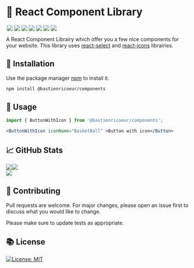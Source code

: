 # 📖 React Component Library
<p style="display: flex;">
  <img style="margin-left: 2px; margin-right: 2px;" src="https://img.shields.io/badge/Tests-passing-green?logo=github" />
  <img style="margin-left: 2px; margin-right: 2px;" src="https://img.shields.io/badge/Code-TypeScript-3178C6?logo=typescript&logoColor=white" />
  <img style="margin-left: 2px; margin-right: 2px;" src="https://img.shields.io/badge/Code-JavaScript-F7DF1E?logo=javascript&logoColor=white" />
  <img style="margin-left: 2px; margin-right: 2px;" src="https://img.shields.io/badge/Code-CSS3-1572B6?logo=css3&logoColor=white" />
  <img style="margin-left: 2px; margin-right: 2px;" src="https://img.shields.io/badge/Doc-Storybook-FF4785?logo=storybook&logoColor=white" />
  <img style="margin-left: 2px; margin-right: 2px;" src="https://img.shields.io/badge/Testing-Jest-C21325?logo=jest&logoColor=white" />
  <img style="margin-left: 2px; margin-right: 2px;" src="https://img.shields.io/badge/IDE-VS%20Code-007ACC?logo=visual%20studio%20code&logoColor=whit" />
</p>

A React Component Librairy which offer you a few nice components for your website.
This library uses [react-select](https://react-select.com) and [react-icons](https://react-icons.github.io/react-icons) librairies.

## 🔧 Installation

Use the package manager [npm](https://www.npmjs.com) to install it.

```bash
npm install @bastienricoeur/components
```

## 🔨 Usage

```js
import { ButtonWithIcon } from '@bastienricoeur/components';
```
```jsx
<ButtonWithIcon iconName="BasketBall" >Button with icon</Button>
```

## &#x1f4c8; GitHub Stats

<span style="display: flex;">
  <a href="https://github.com/bastien-ricoeur" target="_blank"><img src="https://github-readme-stats.vercel.app/api/top-langs/?username=bastien-ricoeur&theme=dark" /></a>
  <a href="https://github.com/bastien-ricoeur" target="_blank"><img src="https://github-readme-stats.vercel.app/api/?username=bastien-ricoeur&show_icons=true&theme=dark" /></a>
</span>
<a href="https://github.com/bastien-ricoeur/react-librarycomponent" target="_blank"><img src="https://github-readme-stats.vercel.app/api/pin/?username=bastien-ricoeur&repo=react-librarycomponent&show_owner=true&card_width=10000&theme=dark" /></a>

    
## 👬 Contributing
Pull requests are welcome. For major changes, please open an issue first to discuss what you would like to change.

Please make sure to update tests as appropriate.


## 📚 License
[![License: MIT](https://img.shields.io/badge/Licence-MIT-yellow?logo=github)](https://opensource.org/licenses/MIT)